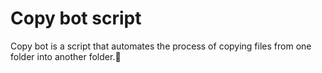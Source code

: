 # Copy bot script

Copy bot is a script that automates the process of copying files from one folder into another folder.🤖
